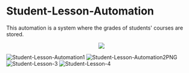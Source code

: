 # Student-Lesson-Automation
This automation is a system where the grades of students' courses are stored.

<p align="center">
  <img src="https://github.com/hasancyhn/Student-Lesson-Automation/assets/65310402/2b6e8268-df16-45f0-8e85-15f0a7741cdf">
</p>

![Student-Lesson-Automation1](https://github.com/hasancyhn/Student-Lesson-Automation/assets/65310402/2b6e8268-df16-45f0-8e85-15f0a7741cdf)
![Student-Lesson-Automation2PNG](https://github.com/hasancyhn/Student-Lesson-Automation/assets/65310402/c2d325d3-326a-4951-a1b5-3763a4575a8f)
![Student-Lesson-3](https://github.com/hasancyhn/Student-Lesson-Automation/assets/65310402/4fce2152-f6f8-43ff-84b7-055210a6a906)
![Student-Lesson-4](https://github.com/hasancyhn/Student-Lesson-Automation/assets/65310402/87f87146-5b8f-4c39-b23b-ebebb2382aee)
